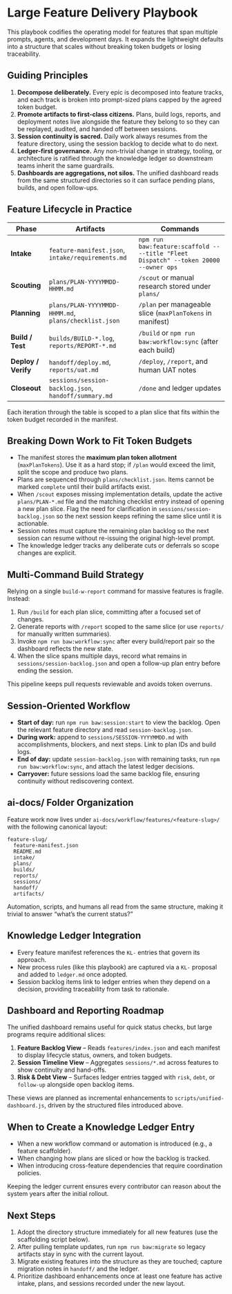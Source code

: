 # Large Feature Delivery Playbook

This playbook codifies the operating model for features that span multiple prompts, agents, and development days. It expands the lightweight defaults into a structure that scales without breaking token budgets or losing traceability.

## Guiding Principles

1. **Decompose deliberately.** Every epic is decomposed into feature tracks, and each track is broken into prompt-sized plans capped by the agreed token budget.
2. **Promote artifacts to first-class citizens.** Plans, build logs, reports, and deployment notes live alongside the feature they belong to so they can be replayed, audited, and handed off between sessions.
3. **Session continuity is sacred.** Daily work always resumes from the feature directory, using the session backlog to decide what to do next.
4. **Ledger-first governance.** Any non-trivial change in strategy, tooling, or architecture is ratified through the knowledge ledger so downstream teams inherit the same guardrails.
5. **Dashboards are aggregations, not silos.** The unified dashboard reads from the same structured directories so it can surface pending plans, builds, and open follow-ups.

## Feature Lifecycle in Practice

| Phase | Artifacts | Commands |
| --- | --- | --- |
| **Intake** | `feature-manifest.json`, `intake/requirements.md` | `npm run baw:feature:scaffold -- --title "Fleet Dispatch" --token 20000 --owner ops`
| **Scouting** | `plans/PLAN-YYYYMMDD-HHMM.md` | `/scout` or manual research stored under `plans/`
| **Planning** | `plans/PLAN-YYYYMMDD-HHMM.md`, `plans/checklist.json` | `/plan` per manageable slice (`maxPlanTokens` in manifest)
| **Build / Test** | `builds/BUILD-*.log`, `reports/REPORT-*.md` | `/build` or `npm run baw:workflow:sync` (after each build)
| **Deploy / Verify** | `handoff/deploy.md`, `reports/uat.md` | `/deploy`, `/report`, and human UAT notes
| **Closeout** | `sessions/session-backlog.json`, `handoff/summary.md` | `/done` and ledger updates

Each iteration through the table is scoped to a plan slice that fits within the token budget recorded in the manifest.

## Breaking Down Work to Fit Token Budgets

- The manifest stores the **maximum plan token allotment** (`maxPlanTokens`). Use it as a hard stop; if `/plan` would exceed the limit, split the scope and produce two plans.
- Plans are sequenced through `plans/checklist.json`. Items cannot be marked `complete` until their build artifacts exist.
- When `/scout` exposes missing implementation details, update the active `plans/PLAN-*.md` file and the matching checklist entry instead of opening a new plan slice. Flag the need for clarification in `sessions/session-backlog.json` so the next session keeps refining the same slice until it is actionable.
- Session notes must capture the remaining plan backlog so the next session can resume without re-issuing the original high-level prompt.
- The knowledge ledger tracks any deliberate cuts or deferrals so scope changes are explicit.

## Multi-Command Build Strategy

Relying on a single `build-w-report` command for massive features is fragile. Instead:

1. Run `/build` for each plan slice, committing after a focused set of changes.
2. Generate reports with `/report` scoped to the same slice (or use `reports/` for manually written summaries).
3. Invoke `npm run baw:workflow:sync` after every build/report pair so the dashboard reflects the new state.
4. When the slice spans multiple days, record what remains in `sessions/session-backlog.json` and open a follow-up plan entry before ending the session.

This pipeline keeps pull requests reviewable and avoids token overruns.

## Session-Oriented Workflow

- **Start of day:** run `npm run baw:session:start` to view the backlog. Open the relevant feature directory and read `session-backlog.json`.
- **During work:** append to `sessions/SESSION-YYYYMMDD.md` with accomplishments, blockers, and next steps. Link to plan IDs and build logs.
- **End of day:** update `session-backlog.json` with remaining tasks, run `npm run baw:workflow:sync`, and attach the latest ledger decisions.
- **Carryover:** future sessions load the same backlog file, ensuring continuity without rediscovering context.

## ai-docs/ Folder Organization

Feature work now lives under `ai-docs/workflow/features/<feature-slug>/` with the following canonical layout:

```
feature-slug/
  feature-manifest.json
  README.md
  intake/
  plans/
  builds/
  reports/
  sessions/
  handoff/
  artifacts/
```

Automation, scripts, and humans all read from the same structure, making it trivial to answer “what’s the current status?”

## Knowledge Ledger Integration

- Every feature manifest references the `KL-` entries that govern its approach.
- New process rules (like this playbook) are captured via a `KL-` proposal and added to `ledger.md` once adopted.
- Session backlog items link to ledger entries when they depend on a decision, providing traceability from task to rationale.

## Dashboard and Reporting Roadmap

The unified dashboard remains useful for quick status checks, but large programs require additional slices:

1. **Feature Backlog View** – Reads `features/index.json` and each manifest to display lifecycle status, owners, and token budgets.
2. **Session Timeline View** – Aggregates `sessions/*.md` across features to show continuity and hand-offs.
3. **Risk & Debt View** – Surfaces ledger entries tagged with `risk`, `debt`, or `follow-up` alongside open backlog items.

These views are planned as incremental enhancements to `scripts/unified-dashboard.js`, driven by the structured files introduced above.

## When to Create a Knowledge Ledger Entry

- When a new workflow command or automation is introduced (e.g., a feature scaffolder).
- When changing how plans are sliced or how the backlog is tracked.
- When introducing cross-feature dependencies that require coordination policies.

Keeping the ledger current ensures every contributor can reason about the system years after the initial rollout.

## Next Steps

1. Adopt the directory structure immediately for all new features (use the scaffolding script below).
2. After pulling template updates, run `npm run baw:migrate` so legacy artifacts stay in sync with the current layout.
3. Migrate existing features into the structure as they are touched; capture migration notes in `handoff/` and the ledger.
4. Prioritize dashboard enhancements once at least one feature has active intake, plans, and sessions recorded under the new layout.

